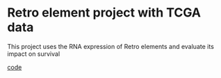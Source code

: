 # Retro element project with TCGA data

This project uses the RNA expression of Retro elements and evaluate its impact on survival

[code](https://github.com/eduardorod1229/tcga_re/blob/main/Outputs/2023-12_Differential-expression-boxplots.html)

